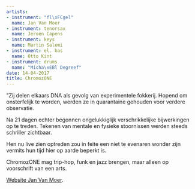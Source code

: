 ```yaml
---
artists:
- instrument: "fl\xFCgel"
  name: Jan Van Moer
- instrument: tenorsax
  name: Jeroen Capens
- instrument: keys
  name: Martin Salemi
- instrument: el. bas
  name: Otto Kint
- instrument: drums
  name: "Micha\xEBl Degreef"
date: 14-04-2017
title: ChromozONE
---
```

"Zij delen elkaars DNA als gevolg van experimentele fokkerij. Hopend om
onsterfelijk te worden, werden ze in quarantaine gehouden voor verdere observatie. 

Na 21 dagen echter begonnen ongelukkiglijk verschrikkelijke bijwerkingen op te treden. Tekenen van
mentale en fysieke stoornissen werden steeds schriller zichtbaar. 

Hen nu live zien optreden zou in feite een niet te evenaren wonder zijn vermits hun tijd hier op
aarde beperkt is. 

ChromozONE mag trip-hop, funk en jazz brengen, maar alleen op voorschrift van een arts.

[Website Jan Van Moer](http://janvanmoer.com).